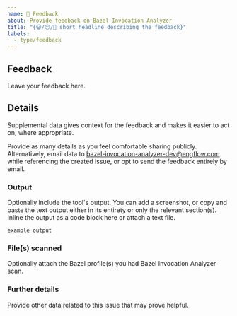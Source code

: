 ```yaml
---
name: 💬 Feedback
about: Provide feedback on Bazel Invocation Analyzer
title: "{😀/😐/🙁 short headline describing the feedback}"
labels:
  - type/feedback
---
```


## Feedback

Leave your feedback here.

## Details

Supplemental data gives context for the feedback and makes it easier to act on, where appropriate.

Provide as many details as you feel comfortable sharing publicly.
Alternatively, email data to <bazel-invocation-analyzer-dev@engflow.com> while referencing the
created issue, or opt to send the feedback entirely by email.

### Output

Optionally include the tool's output. You can add a screenshot, or copy and paste the text output
either in its entirety or only the relevant section(s). Inline the output as a code block here or
attach a text file.

```
example output
```

### File(s) scanned

Optionally attach the Bazel profile(s) you had Bazel Invocation Analyzer scan.

### Further details

Provide other data related to this issue that may prove helpful.